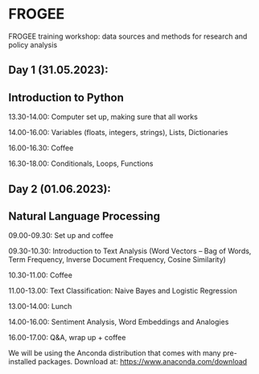 # FROGEE
FROGEE training workshop: data sources and methods for research and policy analysis


## Day 1 (31.05.2023):
## Introduction to Python

13.30-14.00: Computer set up, making sure that all works

14.00-16.00: Variables (floats, integers, strings), Lists, Dictionaries

16.00-16.30: Coffee 

16.30-18.00: Conditionals, Loops, Functions


## Day 2 (01.06.2023):
## Natural Language Processing

09.00-09.30: Set up and coffee

09.30-10.30: Introduction to Text Analysis (Word Vectors – Bag of Words, Term Frequency, Inverse Document Frequency, Cosine Similarity)

10.30-11.00: Coffee

11.00-13.00: Text Classification: Naive Bayes and Logistic Regression

13.00-14.00: Lunch

14.00-16.00: Sentiment Analysis, Word Embeddings and Analogies

16.00-17.00: Q&A, wrap up + coffee


We will be using the Anconda distribution that comes with many pre-installed packages. Download at: https://www.anaconda.com/download
